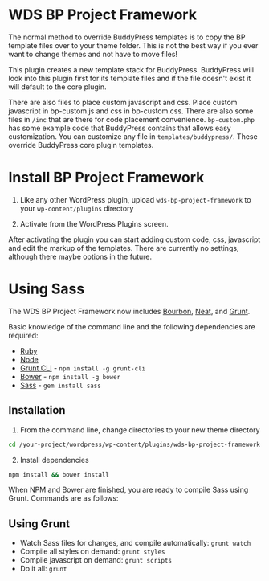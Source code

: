 # WDS BP Project Framework

The normal method to override BuddyPress templates is to copy the BP template files over to your theme folder. This is not the best way if you ever want to change themes and not have to move files!

This plugin creates a new template stack for BuddyPress. BuddyPress will look into this plugin first for its template files and if the file doesn't exist it will default to the core plugin.

There are also files to place custom javascript and css. Place custom javascript in bp-custom.js and css in bp-custom.css. There are also some files in ```/inc``` that are there for code placement convenience. ```bp-custom.php``` has some example code that BuddyPress contains that allows easy customization. You can customize any file in ```templates/buddypress/```. These override BuddyPress core plugin templates.

# Install BP Project Framework

1) Like any other WordPress plugin, upload ```wds-bp-project-framework``` to your ```wp-content/plugins``` directory

2) Activate from the WordPress Plugins screen.

After activating the plugin you can start adding custom code, css, javascript and edit the markup of the templates. There are currently no settings, although there maybe options in the future.

# Using Sass

The WDS BP Project Framework now includes [Bourbon](https://github.com/thoughtbot/bourbon), [Neat](https://github.com/thoughtbot/neat), and [Grunt](https://github.com/gruntjs/grunt).

Basic knowledge of the command line and the following dependencies are required:

* [Ruby](https://www.ruby-lang.org/en/documentation/installation/)
* [Node](http://nodejs.org/)
* [Grunt CLI](https://www.npmjs.com/package/grunt-cli) - `npm install -g grunt-cli`
* [Bower](http://bower.io/) - `npm install -g bower`
* [Sass](http://sass-lang.com/install) - `gem install sass`

## Installation

1) From the command line, change directories to your new theme directory

```bash
cd /your-project/wordpress/wp-content/plugins/wds-bp-project-framework
```

2) Install dependencies

```bash
npm install && bower install
```

When NPM and Bower are finished, you are ready to compile Sass using Grunt. Commands are as follows:

## Using Grunt

* Watch Sass files for changes, and compile automatically: ```grunt watch```
* Compile all styles on demand: ```grunt styles```
* Compile javascript on demand: ```grunt scripts```
* Do it all: ```grunt```
